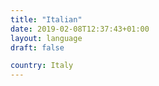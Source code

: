 ```yaml
---
title: "Italian"
date: 2019-02-08T12:37:43+01:00
layout: language
draft: false

country: Italy
---
```


